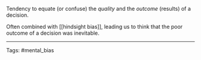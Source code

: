 Tendency to equate (or confuse) the _quality_ and the _outcome_ (results) of a decision.

Often combined with [[hindsight bias]], leading us to think that the poor outcome of a decision was inevitable.

_____________________
Tags: #mental_bias 